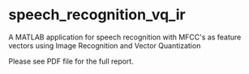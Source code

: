 # speech_recognition_vq_ir
A MATLAB application for speech recognition with MFCC's as feature vectors using Image Recognition and Vector Quantization

Please see PDF file for the full report.
